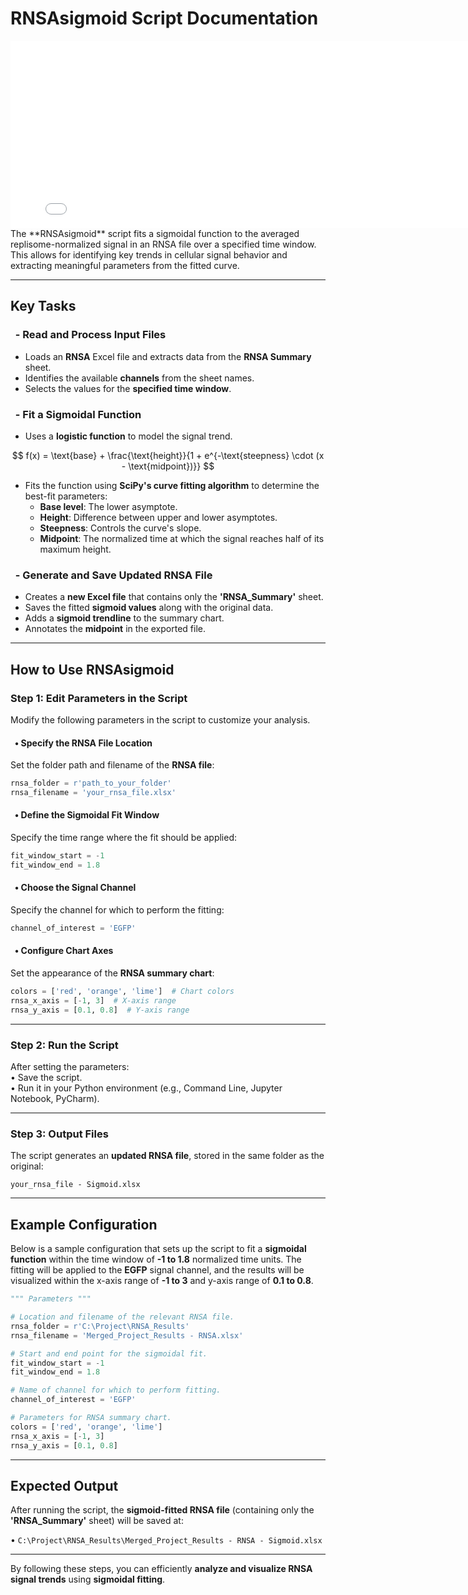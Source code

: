 # RNSAsigmoid Script Documentation
<iframe src="../assets/RNSAsigmoid_diagram.html" width="800" height="300" style="border:none; margin:0; padding:0; display:block;"></iframe>
The **RNSAsigmoid** script fits a sigmoidal function to the averaged replisome-normalized signal in an RNSA file over a specified time window. This allows for identifying key trends in cellular signal behavior and extracting meaningful parameters from the fitted curve.

---

## Key Tasks

### &nbsp;&nbsp;- Read and Process Input Files
- Loads an **RNSA** Excel file and extracts data from the **RNSA Summary** sheet.
- Identifies the available **channels** from the sheet names.
- Selects the values for the **specified time window**.

### &nbsp;&nbsp;- Fit a Sigmoidal Function
- Uses a **logistic function** to model the signal trend.

$$
f(x) = \text{base} + \frac{\text{height}}{1 + e^{-\text{steepness} \cdot (x - \text{midpoint})}}
$$


- Fits the function using **SciPy's curve fitting algorithm** to determine the best-fit parameters:
  	- **Base level**: The lower asymptote.
  	- **Height**: Difference between upper and lower asymptotes.
  	- **Steepness**: Controls the curve's slope.
  	- **Midpoint**: The normalized time at which the signal reaches half of its maximum height.

### &nbsp;&nbsp;- Generate and Save Updated RNSA File
- Creates a **new Excel file** that contains only the **'RNSA_Summary'** sheet.
- Saves the fitted **sigmoid values** along with the original data.
- Adds a **sigmoid trendline** to the summary chart.
- Annotates the **midpoint** in the exported file.

---

## How to Use RNSAsigmoid

### Step 1: Edit Parameters in the Script
Modify the following parameters in the script to customize your analysis.

#### &nbsp;&nbsp;• Specify the RNSA File Location
Set the folder path and filename of the **RNSA file**:
```python
rnsa_folder = r'path_to_your_folder'
rnsa_filename = 'your_rnsa_file.xlsx'
```

#### &nbsp;&nbsp;• Define the Sigmoidal Fit Window
Specify the time range where the fit should be applied:
```python
fit_window_start = -1
fit_window_end = 1.8
```

#### &nbsp;&nbsp;• Choose the Signal Channel
Specify the channel for which to perform the fitting:
```python
channel_of_interest = 'EGFP'
```

#### &nbsp;&nbsp;• Configure Chart Axes
Set the appearance of the **RNSA summary chart**:
```python
colors = ['red', 'orange', 'lime']  # Chart colors
rnsa_x_axis = [-1, 3]  # X-axis range
rnsa_y_axis = [0.1, 0.8]  # Y-axis range
```

---

### Step 2: Run the Script
After setting the parameters:<br>
• Save the script.<br>
• Run it in your Python environment (e.g., Command Line, Jupyter Notebook, PyCharm).

---

### Step 3: Output Files
The script generates an **updated RNSA file**, stored in the same folder as the original:

```
your_rnsa_file - Sigmoid.xlsx
```

---

## Example Configuration

Below is a sample configuration that sets up the script to fit a **sigmoidal function** within the time window of **-1 to 1.8** normalized time units. The fitting will be applied to the **EGFP** signal channel, and the results will be visualized within the x-axis range of **-1 to 3** and y-axis range of **0.1 to 0.8**.

```python
""" Parameters """

# Location and filename of the relevant RNSA file.
rnsa_folder = r'C:\Project\RNSA_Results'
rnsa_filename = 'Merged_Project_Results - RNSA.xlsx'

# Start and end point for the sigmoidal fit.
fit_window_start = -1
fit_window_end = 1.8

# Name of channel for which to perform fitting.
channel_of_interest = 'EGFP'

# Parameters for RNSA summary chart.
colors = ['red', 'orange', 'lime']
rnsa_x_axis = [-1, 3]
rnsa_y_axis = [0.1, 0.8]

```

---

## Expected Output

After running the script, the **sigmoid-fitted RNSA file** (containing only the **'RNSA_Summary'** sheet) will be saved at:

• ```C:\Project\RNSA_Results\Merged_Project_Results - RNSA - Sigmoid.xlsx```

---

By following these steps, you can efficiently **analyze and visualize RNSA signal trends** using **sigmoidal fitting**. 